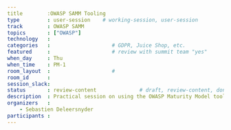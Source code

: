 ```yaml
---
title        :OWASP SAMM Tooling
type         : user-session    # working-session, user-session
track        : OWASP SAMM
topics       : ["OWASP"]
technology   :
categories   :                    # GDPR, Juice Shop, etc.
featured     :                    # review with summit team "yes"
when_day     : Thu
when_time    : PM-1
room_layout  :                    #
room_id      :
session_slack:
status       : review-content              # draft, review-content, done
description  : Practical session on using the OWASP Maturity Model tool
organizers   :
    - Sebastien Deleersnyder
participants :
---
```



<!--(add intro)

## WHY

(...)

## What

(...)

## Outcomes

(...)

## References

(...)


## Previous
-->
